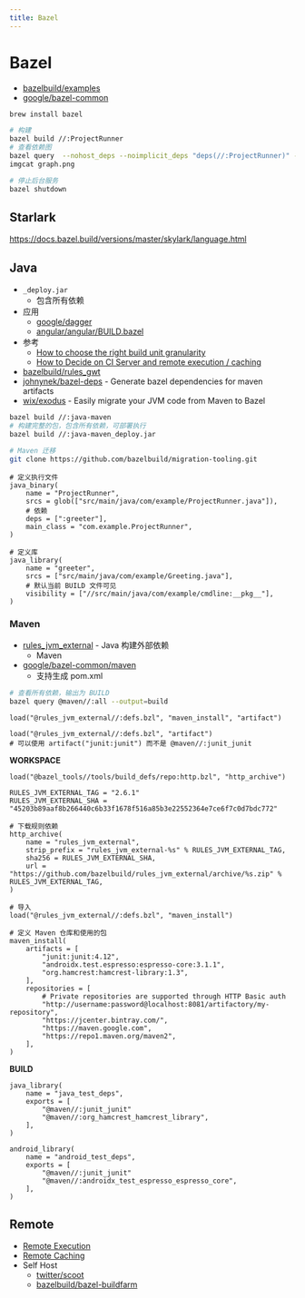 ```yaml
---
title: Bazel
---
```


# Bazel

- [bazelbuild/examples](https://github.com/bazelbuild/examples)
- [google/bazel-common](https://github.com/google/bazel-common)

```bash
brew install bazel

# 构建
bazel build //:ProjectRunner
# 查看依赖图
bazel query  --nohost_deps --noimplicit_deps "deps(//:ProjectRunner)" --output graph | dot -Tpng -o graph.png
imgcat graph.png

# 停止后台服务
bazel shutdown
```

## Starlark

https://docs.bazel.build/versions/master/skylark/language.html

## Java

- `_deploy.jar`
  - 包含所有依赖
- 应用
  - [google/dagger](https://github.com/google/dagger)
  - [angular/angular/BUILD.bazel](https://github.com/angular/angular/blob/master/BUILD.bazel)
- 参考
  - [How to choose the right build unit granularity](https://medium.com/wix-engineering/a58a8142c549)
  - [How to Decide on CI Server and remote execution / caching](https://medium.com/wix-engineering/be561f455c37)
- [bazelbuild/rules_gwt](https://github.com/bazelbuild/rules_gwt)
- [johnynek/bazel-deps](https://github.com/johnynek/bazel-deps) - Generate bazel dependencies for maven artifacts
- [wix/exodus](https://github.com/wix/exodus) - Easily migrate your JVM code from Maven to Bazel

```bash
bazel build //:java-maven
# 构建完整的包，包含所有依赖，可部署执行
bazel build //:java-maven_deploy.jar

# Maven 迁移
git clone https://github.com/bazelbuild/migration-tooling.git

```

```bazel
# 定义执行文件
java_binary(
    name = "ProjectRunner",
    srcs = glob(["src/main/java/com/example/ProjectRunner.java"]),
    # 依赖
    deps = [":greeter"],
    main_class = "com.example.ProjectRunner",
)

# 定义库
java_library(
    name = "greeter",
    srcs = ["src/main/java/com/example/Greeting.java"],
    # 默认当前 BUILD 文件可见
    visibility = ["//src/main/java/com/example/cmdline:__pkg__"],
)
```

### Maven

- [rules_jvm_external](https://github.com/bazelbuild/rules_jvm_external) - Java 构建外部依赖
  - Maven
- [google/bazel-common/maven](https://github.com/google/bazel-common/tree/master/tools/maven)
  - 支持生成 pom.xml

```bash
# 查看所有依赖，输出为 BUILD
bazel query @maven//:all --output=build
```

```
load("@rules_jvm_external//:defs.bzl", "maven_install", "artifact")

load("@rules_jvm_external//:defs.bzl", "artifact")
# 可以使用 artifact("junit:junit") 而不是 @maven//:junit_junit
```

**WORKSPACE**

```
load("@bazel_tools//tools/build_defs/repo:http.bzl", "http_archive")

RULES_JVM_EXTERNAL_TAG = "2.6.1"
RULES_JVM_EXTERNAL_SHA = "45203b89aaf8b266440c6b33f1678f516a85b3e22552364e7ce6f7c0d7bdc772"

# 下载规则依赖
http_archive(
    name = "rules_jvm_external",
    strip_prefix = "rules_jvm_external-%s" % RULES_JVM_EXTERNAL_TAG,
    sha256 = RULES_JVM_EXTERNAL_SHA,
    url = "https://github.com/bazelbuild/rules_jvm_external/archive/%s.zip" % RULES_JVM_EXTERNAL_TAG,
)

# 导入
load("@rules_jvm_external//:defs.bzl", "maven_install")

# 定义 Maven 仓库和使用的包
maven_install(
    artifacts = [
        "junit:junit:4.12",
        "androidx.test.espresso:espresso-core:3.1.1",
        "org.hamcrest:hamcrest-library:1.3",
    ],
    repositories = [
        # Private repositories are supported through HTTP Basic auth
        "http://username:password@localhost:8081/artifactory/my-repository",
        "https://jcenter.bintray.com/",
        "https://maven.google.com",
        "https://repo1.maven.org/maven2",
    ],
)
```

**BUILD**

```
java_library(
    name = "java_test_deps",
    exports = [
        "@maven//:junit_junit"
        "@maven//:org_hamcrest_hamcrest_library",
    ],
)

android_library(
    name = "android_test_deps",
    exports = [
        "@maven//:junit_junit"
        "@maven//:androidx_test_espresso_espresso_core",
    ],
)
```

## Remote

- [Remote Execution](https://docs.bazel.build/versions/master/remote-execution.html)
- [Remote Caching](https://docs.bazel.build/versions/master/remote-caching.html)
- Self Host
  - [twitter/scoot](https://github.com/twitter/scoot)
  - [bazelbuild/bazel-buildfarm](https://github.com/bazelbuild/bazel-buildfarm)
